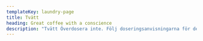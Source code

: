 ```yaml
---
templateKey: laundry-page
title: Tvätt
heading: Great coffee with a conscience
description: "Tvätt Överdosera inte. Följ doseringsanvisningarna för den hårdhet vattnet har. Tvätten blir inte renare för att du tar mer tvättmedel. Det går däremot bra att dosera mindre än doseringsanvisningarna och ändå få ren tvätt. Pröva dig fram till minsta möjliga doseringsmängd med just ditt favorittvättmedel. Miljömärkta tvättmedel Använd tvättmedel som är märkta med Bra Miljöval eller Svanen. Behöver du ett blekmedel så undvik klorprodukter, använd ett miljömärkt blekmedel.\nTvätta alltid med full maskin. Välj så låg tvättemperatur som möjligt. Undvik förtvätt och sköljmedel. Mjuk- och sköljmedel behövs bara om du har hårt vatten eller tvättar syntetiska plagg. För fintvätt, av t ex siden, är handtvätt med miljömärkt handdiskmedel mest skonsamt.\nBokning kan ske med tagg eller via inloggning på hemsidan Det åligger den enskilde medlemmen att rengöra lokaler och maskiner efter varje användande. Glöm inte att tömma ludddfiltret i torktumlaren!\nMaskinfel skall omgående anmälas till fastighetsskötare eller styrelse. Sätt även en lapp på den trasiga maskinen.\n\nTvättpass Pass 1 7.00-10.30\tPass 2 10.30-14.00\tPass 3 14.00-17.30\n<br/>\n<br/>\n<br/>\n\nLadda ner appen här\n<br/>\n<br/>\n\n\n\n[<a href=\"https://apps.apple.com/se/app/electrolux-vision-mobile/id880022671?mt=8\" style=\"display:inline-block;overflow:hidden;background:url(https://linkmaker.itunes.apple.com/en-us/badge-lrg.svg?releaseDate=2014-06-12&kind=iossoftware&bubble=apple_music) no-repeat;width:135px;height:40px;\"></a>](https://apps.apple.com/se/app/electrolux-vision-mobile/id880022671?mt=8)"
---
```


